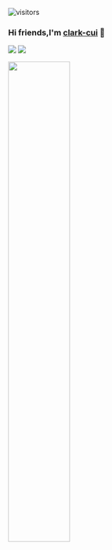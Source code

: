 ![visitors](https://visitor-badge.glitch.me/badge?page_id=clark-cui.visitor-badge)
### Hi friends,I'm [clark-cui](http://clark-cui.top) 👋

![](https://github-readme-stats.vercel.app/api?username=clark-cui&count_private=true&show_icons=true&icon_color=0366d6&text_color=24292e&bg_color=ffffff&hide_title=true)
![](https://github-readme-stats.vercel.app/api/top-langs/?username=clark-cui&layout=compact&hide=html)

<img src="https://wakatime.com/share/@4f3f1e42-9b98-411c-a0de-6a27d90d96b1/6a2a1c07-96bc-471f-9481-b26838e422fd.svg" width="50%" height="50%" >
